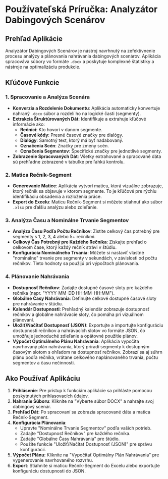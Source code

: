 # Používateľská Príručka: Analyzátor Dabingových Scenárov

## Prehľad Aplikácie
Analyzátor Dabingových Scenárov je nástroj navrhnutý na zefektívnenie procesu analýzy a plánovania nahrávania dabingových scenárov. Aplikácia spracováva súbory vo formáte `.docx` a poskytuje komplexné štatistiky a nástroje na optimalizáciu produkcie.

## Kľúčové Funkcie

### 1. Spracovanie a Analýza Scenára
*   **Konverzia a Rozdelenie Dokumentu**: Aplikácia automaticky konvertuje nahraný `.docx` súbor a rozdelí ho na logické časti (segmenty).
*   **Extrakcia Štruktúrovaných Dát**: Identifikuje a extrahuje kľúčové informácie ako:
    *   **Rečníci**: Kto hovorí v danom segmente.
    *   **Časové kódy**: Presné časové značky pre dialógy.
    *   **Dialógy**: Samotný text, ktorý má byť nadabovaný.
    *   **Označenia Scén**: Značky pre zmeny scén.
    *   **Označenia Segmentov**: Špecifické značky pre jednotlivé segmenty.
*   **Zobrazenie Spracovaných Dát**: Všetky extrahované a spracované dáta sú prehľadne zobrazené v tabuľke pre ľahkú kontrolu.

### 2. Matica Rečník-Segment
*   **Generovanie Matice**: Aplikácia vytvorí maticu, ktorá vizuálne zobrazuje, ktorý rečník sa objavuje v ktorom segmente. To je kľúčové pre rýchlu identifikáciu obsadenia a rozloženia práce.
*   **Export do Excelu**: Maticu Rečník-Segment si môžete stiahnuť ako súbor `.xlsx` pre ďalšiu analýzu alebo zdieľanie.

### 3. Analýza Času a Nominálne Trvanie Segmentov
*   **Analýza Času Podľa Počtu Rečníkov**: Zistite celkový čas potrebný pre segmenty s 1, 2, 3, 4 alebo 5+ rečníkmi.
*   **Celkový Čas Potrebný pre Každého Rečníka**: Získajte prehľad o celkovom čase, ktorý každý rečník strávi v štúdiu.
*   **Konfigurácia Nominálneho Trvania**: Môžete si nastaviť vlastné "nominálne" trvanie pre segmenty v sekundách, v závislosti od počtu rečníkov. Tieto hodnoty sa použijú pri výpočtoch plánovania.

### 4. Plánovanie Nahrávania
*   **Dostupnosť Rečníkov**: Zadajte dostupné časové sloty pre každého rečníka (napr. "YYYY-MM-DD HH:MM-HH:MM").
*   **Globálne Časy Nahrávania**: Definujte celkové dostupné časové sloty pre nahrávanie v štúdiu.
*   **Kalendár Dostupnosti**: Prehľadný kalendár zobrazuje dostupnosť rečníkov a globálne nahrávacie sloty, čo pomáha pri vizuálnom plánovaní.
*   **Uložiť/Načítať Dostupnosť (JSON)**: Exportujte a importujte konfiguráciu dostupnosti rečníkov a nahrávacích slotov vo formáte JSON, čo umožňuje jednoduché zdieľanie a opätovné použitie plánov.
*   **Výpočet Optimálneho Plánu Nahrávania**: Aplikácia vypočíta navrhovaný plán nahrávania, ktorý priradí segmenty k dostupným časovým slotom s ohľadom na dostupnosť rečníkov. Zobrazí sa aj súhrn plánu podľa rečníka, vrátane celkového naplánovaného trvania, počtu segmentov a času nečinnosti.

## Ako Používať Aplikáciu

1.  **Prihlásenie**: Pre prístup k funkciám aplikácie sa prihláste pomocou poskytnutých prihlasovacích údajov.
2.  **Nahranie Súboru**: Kliknite na "Vyberte súbor DOCX" a nahrajte svoj dabingový scenár.
3.  **Prehľad Dát**: Po spracovaní sa zobrazia spracované dáta a matica Rečník-Segment.
4.  **Konfigurácia Plánovania**:
    *   Upravte "Nominálne Trvanie Segmentov" podľa vašich potrieb.
    *   Zadajte "Dostupnosť Rečníkov" pre každého rečníka.
    *   Zadajte "Globálne Časy Nahrávania" pre štúdio.
    *   Použite funkcie "Uložiť/Načítať Dostupnosť (JSON)" pre správu konfigurácií.
5.  **Výpočet Plánu**: Kliknite na "Vypočítať Optimálny Plán Nahrávania" pre vygenerovanie navrhovaného rozvrhu.
6.  **Export**: Stiahnite si maticu Rečník-Segment do Excelu alebo exportujte konfiguráciu dostupnosti do JSON.
